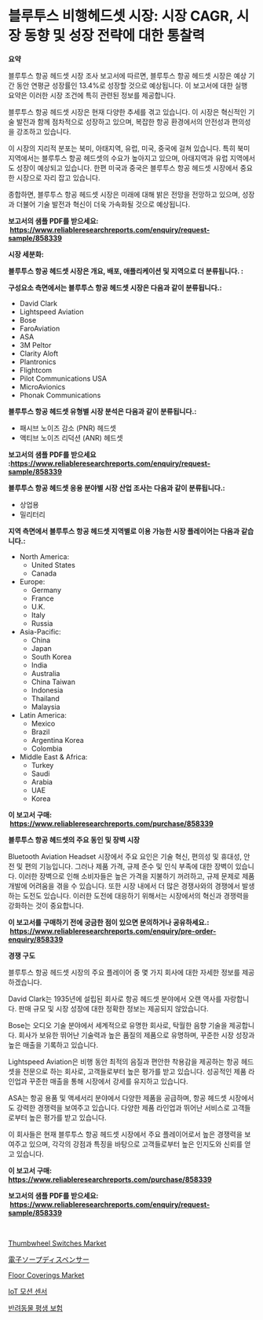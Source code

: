 <p><h1>블루투스 비행헤드셋 시장: 시장 CAGR, 시장 동향 및 성장 전략에 대한 통찰력</h1></p><p><strong>요약</strong></p>
<p><p>블루투스 항공 헤드셋 시장 조사 보고서에 따르면, 블루투스 항공 헤드셋 시장은 예상 기간 동안 연평균 성장률인 13.4%로 성장할 것으로 예상됩니다. 이 보고서에 대한 실행 요약은 이러한 시장 조건에 특히 관련된 정보를 제공합니다.</p><p>블루투스 항공 헤드셋 시장은 현재 다양한 추세를 겪고 있습니다. 이 시장은 혁신적인 기술 발전과 함께 점차적으로 성장하고 있으며, 복잡한 항공 환경에서의 안전성과 편의성을 강조하고 있습니다.</p><p>이 시장의 지리적 분포는 북미, 아태지역, 유럽, 미국, 중국에 걸쳐 있습니다. 특히 북미 지역에서는 블루투스 항공 헤드셋의 수요가 높아지고 있으며, 아태지역과 유럽 지역에서도 성장이 예상되고 있습니다. 한편 미국과 중국은 블루투스 항공 헤드셋 시장에서 중요한 시장으로 자리 잡고 있습니다.</p><p>종합하면, 블루투스 항공 헤드셋 시장은 미래에 대해 밝은 전망을 전망하고 있으며, 성장과 더불어 기술 발전과 혁신이 더욱 가속화될 것으로 예상됩니다.</p></p>
<p><strong>보고서의 샘플 PDF를 받으세요: &nbsp;<a href="https://www.reliableresearchreports.com/enquiry/request-sample/858339">https://www.reliableresearchreports.com/enquiry/request-sample/858339</a></strong></p>
<p><strong>시장 세분화:</strong></p>
<p><strong> 블루투스 항공 헤드셋 시장은 개요, 배포, 애플리케이션 및 지역으로 더 분류됩니다. :</strong></p>
<p><strong>구성요소 측면에서는 블루투스 항공 헤드셋 시장은 다음과 같이 분류됩니다.:</strong></p>
<p><ul><li>David Clark</li><li>Lightspeed Aviation</li><li>Bose</li><li>FaroAviation</li><li>ASA</li><li>3M Peltor</li><li>Clarity Aloft</li><li>Plantronics</li><li>Flightcom</li><li>Pilot Communications USA</li><li>MicroAvionics</li><li>Phonak Communications</li></ul></p>
<p><strong> 블루투스 항공 헤드셋 유형별 시장 분석은 다음과 같이 분류됩니다.:</strong></p>
<p><ul><li>패시브 노이즈 감소 (PNR) 헤드셋</li><li>액티브 노이즈 리덕션 (ANR) 헤드셋</li></ul></p>
<p><strong>보고서의 샘플 PDF를 받으세요 :<a href="https://www.reliableresearchreports.com/enquiry/request-sample/858339">https://www.reliableresearchreports.com/enquiry/request-sample/858339</a></strong></p>
<p><strong> 블루투스 항공 헤드셋 응용 분야별 시장 산업 조사는 다음과 같이 분류됩니다.:</strong></p>
<p><ul><li>상업용</li><li>밀리터리</li></ul></p>
<p><strong>지역 측면에서 블루투스 항공 헤드셋 지역별로 이용 가능한 시장 플레이어는 다음과 같습니다.:</strong></p>
<p><ul>
    <li>
        North America:
        <ul>
            <li>United States</li>
            <li>Canada</li>
        </ul>
    </li>
    <li>
        Europe:
        <ul>
            <li>Germany</li>
            <li>France</li>
            <li>U.K.</li>
            <li>Italy</li>
            <li>Russia</li>
        </ul>
    </li>
    <li>
        Asia-Pacific:
        <ul>
            <li>China</li>
            <li>Japan</li>
            <li>South Korea</li>
            <li>India</li>
            <li>Australia</li>
            <li>China Taiwan</li>
            <li>Indonesia</li>
            <li>Thailand</li>
            <li>Malaysia</li>
        </ul>
    </li>
    <li>
        Latin America:
        <ul>
            <li>Mexico</li>
            <li>Brazil</li>
            <li>Argentina Korea</li>
            <li>Colombia</li>
        </ul>
    </li>
    <li>
        Middle East & Africa:
        <ul>
            <li>Turkey</li>
            <li>Saudi</li>
            <li>Arabia</li>
            <li>UAE</li>
            <li>Korea</li>
        </ul>
    </li>
    </ul></p>
<p><strong>이 보고서 구매: &nbsp;<a href="https://www.reliableresearchreports.com/purchase/858339">https://www.reliableresearchreports.com/purchase/858339</a></strong></p>
<p><strong>블루투스 항공 헤드셋의 주요 동인 및 장벽 시장</strong></p>
<p><p>Bluetooth Aviation Headset 시장에서 주요 요인은 기술 혁신, 편의성 및 휴대성, 안전 및 편의 기능입니다. 그러나 제품 가격, 규제 준수 및 인식 부족에 대한 장벽이 있습니다. 이러한 장벽으로 인해 소비자들은 높은 가격을 지불하기 꺼려하고, 규제 문제로 제품 개발에 어려움을 겪을 수 있습니다. 또한 시장 내에서 더 많은 경쟁사와의 경쟁에서 발생하는 도전도 있습니다. 이러한 도전에 대응하기 위해서는 시장에서의 혁신과 경쟁력을 강화하는 것이 중요합니다.</p></p>
<p><strong>이 보고서를 구매하기 전에 궁금한 점이 있으면 문의하거나 공유하세요.: &nbsp;<a href="https://www.reliableresearchreports.com/enquiry/pre-order-enquiry/858339">https://www.reliableresearchreports.com/enquiry/pre-order-enquiry/858339</a></strong></p>
<p><strong>경쟁 구도</strong></p>
<p><p>블루투스 항공 헤드셋 시장의 주요 플레이어 중 몇 가지 회사에 대한 자세한 정보를 제공하겠습니다.</p><p>David Clark는 1935년에 설립된 회사로 항공 헤드셋 분야에서 오랜 역사를 자랑합니다. 판매 규모 및 시장 성장에 대한 정확한 정보는 제공되지 않았습니다.</p><p>Bose는 오디오 기술 분야에서 세계적으로 유명한 회사로, 탁월한 음향 기술을 제공합니다. 회사가 보유한 뛰어난 기술력과 높은 품질의 제품으로 유명하며, 꾸준한 시장 성장과 높은 매출을 기록하고 있습니다.</p><p>Lightspeed Aviation은 비행 동안 최적의 음질과 편안한 착용감을 제공하는 항공 헤드셋을 전문으로 하는 회사로, 고객들로부터 높은 평가를 받고 있습니다. 성공적인 제품 라인업과 꾸준한 매출을 통해 시장에서 강세를 유지하고 있습니다.</p><p>ASA는 항공 용품 및 액세서리 분야에서 다양한 제품을 공급하며, 항공 헤드셋 시장에서도 강력한 경쟁력을 보여주고 있습니다. 다양한 제품 라인업과 뛰어난 서비스로 고객들로부터 높은 평가를 받고 있습니다.</p><p>이 회사들은 현재 블루투스 항공 헤드셋 시장에서 주요 플레이어로서 높은 경쟁력을 보여주고 있으며, 각각의 강점과 특징을 바탕으로 고객들로부터 높은 인지도와 신뢰를 얻고 있습니다.</p></p>
<p><strong>이 보고서 구매: &nbsp; <a href="https://www.reliableresearchreports.com/purchase/858339">https://www.reliableresearchreports.com/purchase/858339</a></strong></p>
<p><strong>보고서의 샘플 PDF를 받으세요: &nbsp;<a href="https://www.reliableresearchreports.com/enquiry/request-sample/858339">https://www.reliableresearchreports.com/enquiry/request-sample/858339</a></strong><strong></strong></p>
<p>&nbsp;</p>
<p><p><a href="https://github.com/Chiragrp22/Market-Research-Report-List-3/blob/main/thumbwheel-switches-market.md">Thumbwheel Switches Market</a></p><p><a href="https://medium.com/@charm854/%E9%9B%BB%E5%AD%90%E7%9F%B3%E9%B9%B8%E3%83%87%E3%82%A3%E3%82%B9%E3%83%9A%E3%83%B3%E3%82%B5%E3%83%BC%E5%B8%82%E5%A0%B4-%E7%AB%B6%E4%BA%89%E5%88%86%E6%9E%90-%E5%B8%82%E5%A0%B4%E3%83%88%E3%83%AC%E3%83%B3%E3%83%89-2031%E5%B9%B4%E3%81%BE%E3%81%A7%E3%81%AE%E4%BA%88%E6%B8%AC-0eead754208e">電子ソープディスペンサー</a></p><p><a href="https://faithful-glue-af3.notion.site/Floor-Coverings-Market-Insights-Market-Players-and-Forecast-Till-2031-5a57292528cf4714bb28c93bea125ebe">Floor Coverings Market</a></p><p><a href="https://github.com/mpodehpw07370073/Market-Research-Report-List-1/blob/main/97339529733.md">IoT 모션 센서</a></p><p><a href="https://github.com/TobyKub4685/Market-Research-Report-List-1/blob/main/56605649734.md">반려동물 평생 보험</a></p></p>